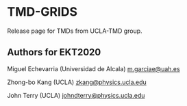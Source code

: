 # TMD-GRIDS

Release page for TMDs from UCLA-TMD group. 

## Authors for EKT2020

Miguel Echevarria (Universidad de Alcala) m.garciae@uah.es

Zhong-bo Kang (UCLA) zkang@physics.ucla.edu

John Terry (UCLA) johndterry@physics.ucla.edu
